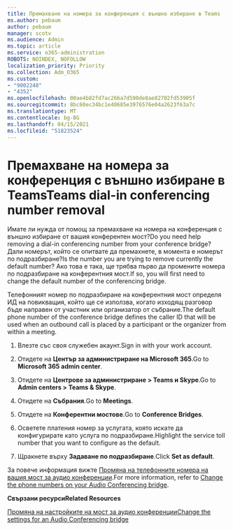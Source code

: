 ```yaml
---
title: Премахване на номера за конференция с външно избиране в Teams
ms.author: pebaum
author: pebaum
manager: scotv
ms.audience: Admin
ms.topic: article
ms.service: o365-administration
ROBOTS: NOINDEX, NOFOLLOW
localization_priority: Priority
ms.collection: Adm_O365
ms.custom:
- "9002248"
- "4352"
ms.openlocfilehash: 00ae4b82fd7ac266a7d590de8ae82702fd53905f
ms.sourcegitcommit: 8bc60ec34bc1e40685e3976576e04a2623f63a7c
ms.translationtype: MT
ms.contentlocale: bg-BG
ms.lasthandoff: 04/15/2021
ms.locfileid: "51823524"
---
```

# <a name="teams-dial-in-conferencing-number-removal"></a><span data-ttu-id="65b3f-102">Премахване на номера за конференция с външно избиране в Teams</span><span class="sxs-lookup"><span data-stu-id="65b3f-102">Teams dial-in conferencing number removal</span></span>

<span data-ttu-id="65b3f-103">Имате ли нужда от помощ за премахване на номера на конференция с външно избиране от вашия конферентен мост?</span><span class="sxs-lookup"><span data-stu-id="65b3f-103">Do you need help removing a dial-in conferencing number from your conference bridge?</span></span> <span data-ttu-id="65b3f-104">Дали номерът, който се опитвате да премахнете, в момента е номерът по подразбиране?</span><span class="sxs-lookup"><span data-stu-id="65b3f-104">Is the number you are trying to remove currently the default number?</span></span> <span data-ttu-id="65b3f-105">Ако това е така, ще трябва първо да промените номера по подразбиране на конферентния мост.</span><span class="sxs-lookup"><span data-stu-id="65b3f-105">If so, you will first need to change the default number of the conferencing bridge.</span></span>

<span data-ttu-id="65b3f-106">Телефонният номер по подразбиране на конферентния мост определя ИД на повикващия, който ще се използва, когато изходящ разговор бъде направен от участник или организатор от събрание.</span><span class="sxs-lookup"><span data-stu-id="65b3f-106">The default phone number of the conference bridge defines the caller ID that will be used when an outbound call is placed by a participant or the organizer from within a meeting.</span></span>

1. <span data-ttu-id="65b3f-107">Влезте със своя служебен акаунт.</span><span class="sxs-lookup"><span data-stu-id="65b3f-107">Sign in with your work account.</span></span>

2. <span data-ttu-id="65b3f-108">Отидете на **Център за администриране на Microsoft 365**.</span><span class="sxs-lookup"><span data-stu-id="65b3f-108">Go to **Microsoft 365 admin center**.</span></span>

3. <span data-ttu-id="65b3f-109">Отидете на **Центрове за администриране > Teams и Skype**.</span><span class="sxs-lookup"><span data-stu-id="65b3f-109">Go to **Admin centers > Teams & Skype**.</span></span>

4. <span data-ttu-id="65b3f-110">Отидете на **Събрания**.</span><span class="sxs-lookup"><span data-stu-id="65b3f-110">Go to **Meetings**.</span></span>

5. <span data-ttu-id="65b3f-111">Отидете на **Конферентни мостове**.</span><span class="sxs-lookup"><span data-stu-id="65b3f-111">Go to **Conference Bridges**.</span></span>

6. <span data-ttu-id="65b3f-112">Осветете платения номер за услугата, която искате да конфигурирате като услуга по подразбиране.</span><span class="sxs-lookup"><span data-stu-id="65b3f-112">Highlight the service toll number that you want to configure as the default.</span></span>

7. <span data-ttu-id="65b3f-113">Щракнете върху **Задаване по подразбиране**.</span><span class="sxs-lookup"><span data-stu-id="65b3f-113">Click **Set as default**.</span></span>

<span data-ttu-id="65b3f-114">За повече информация вижте [Промяна на телефонните номера на вашия мост за аудио конференции](https://docs.microsoft.com/microsoftteams/change-the-phone-numbers-on-your-audio-conferencing-bridge).</span><span class="sxs-lookup"><span data-stu-id="65b3f-114">For more information, refer to [Change the phone numbers on your Audio Conferencing bridge](https://docs.microsoft.com/microsoftteams/change-the-phone-numbers-on-your-audio-conferencing-bridge).</span></span>

<span data-ttu-id="65b3f-115">**Свързани ресурси**</span><span class="sxs-lookup"><span data-stu-id="65b3f-115">**Related Resources**</span></span>

[<span data-ttu-id="65b3f-116">Промяна на настройките на мост за аудио конференции</span><span class="sxs-lookup"><span data-stu-id="65b3f-116">Change the settings for an Audio Conferencing bridge</span></span>](https://docs.microsoft.com/microsoftteams/change-the-settings-for-an-audio-conferencing-bridge)
